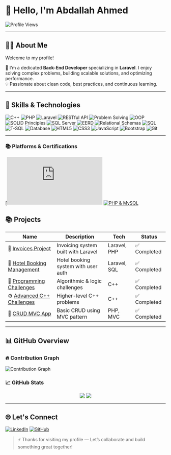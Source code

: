 # 👋 Hello, I'm Abdallah Ahmed 
![Profile Views](https://komarev.com/ghpvc/?username=devAbdallahAhmed&color=blue)

---

## 🧑‍💻 About Me

Welcome to my profile!

🎯 I'm a dedicated **Back-End Developer** specializing in **Laravel**. I enjoy solving complex problems, building scalable solutions, and optimizing performance.  
💡 Passionate about clean code, best practices, and continuous learning.

---



## 💼 Skills & Technologies

![C++](https://img.shields.io/badge/C++-00599C?logo=c%2B%2B&logoColor=white)
![PHP](https://img.shields.io/badge/-PHP-777BB4?logo=php&logoColor=white)
![Laravel](https://img.shields.io/badge/-Laravel-FF2D20?logo=laravel&logoColor=white)
![RESTful API](https://img.shields.io/badge/RESTful%20API-Available-blue?logo=postman&logoColor=white)
![Problem Solving](https://img.shields.io/badge/Problem%20Solving-FF4500?logo=lightbulb&logoColor=white)
![OOP](https://img.shields.io/badge/OOP-228B22?logo=oop&logoColor=white)
![SOLID Principles](https://img.shields.io/badge/SOLID-0078D4?logo=dotnet&logoColor=white)
![SQL Server](https://img.shields.io/badge/SQL%20Server-B7312C?logo=microsoftsqlserver&logoColor=white)
![EERD](https://img.shields.io/badge/EERD-4B8BBE?logo=diagram&logoColor=white)
![Relational Schemas](https://img.shields.io/badge/Relational%20Schemas-16A085?logo=table&logoColor=white)
![SQL](https://img.shields.io/badge/SQL-4479A1?logo=sql&logoColor=white)
![T-SQL](https://img.shields.io/badge/T--SQL-CC2927?logo=microsoftsqlserver&logoColor=white)
![Database](https://img.shields.io/badge/Database-F39C12?logo=database&logoColor=white)
![HTML5](https://img.shields.io/badge/HTML5-FF5722?logo=html5&logoColor=white)
![CSS3](https://img.shields.io/badge/CSS3-2965F1?logo=css3&logoColor=white)
![JavaScript](https://img.shields.io/badge/-JavaScript-F7DF1E?logo=javascript&logoColor=black)
![Bootstrap](https://img.shields.io/badge/Bootstrap-7952B3?logo=bootstrap&logoColor=white)
![Git](https://img.shields.io/badge/Git-F05032?logo=git&logoColor=white)

---

### 📚 Platforms & Certifications


[![Udemy Laravel Certificate](https://udemy-certificate.s3.amazonaws.com/pdf/UC-21899421-bfcd-416c-9c2a-582ae96228b4.pdf)
[![PHP & MySQL](https://img.shields.io/badge/Course-PHP%20%26%20MySQL-blue?logo=php&logoColor=white)](https://chat.openai.com/share/file-UCzs4P6DMcijS44aiGoBj6)
## 📚 Projects

| Name | Description | Tech | Status |
|------|-------------|------|--------|
| 🧾 [Invoices Project](https://github.com/devAbdallahAhmed/invoices_project.php) | Invoicing system built with Laravel | Laravel, PHP | ✅ Completed |
| 🏨 [Hotel Booking Management](https://github.com/devAbdallahAhmed/Hotel-Booking-Management) | Hotel booking system with user auth | Laravel, SQL | ✅ Completed |
| 🎯 [Programming Challenges](https://github.com/devAbdallahAhmed/Programming-Challenges-CPlusPlus) | Algorithmic & logic challenges | C++ | ✅ Completed |
| ⚙️ [Advanced C++ Challenges](https://github.com/devAbdallahAhmed/Advanced-Challenges-CPlusPlus) | Higher-level C++ problems | C++ | ✅ Completed |
| 🔄 [CRUD MVC App](https://github.com/devAbdallahAhmed/crud-mvc.php) | Basic CRUD using MVC pattern | PHP, MVC | ✅ Completed |

---

## 📊 GitHub Overview

### 🔥 Contribution Graph
![Contribution Graph](https://github-readme-activity-graph.vercel.app/graph?username=devAbdallahAhmed&theme=radical)

### 📈 GitHub Stats  
<div align="center">
  <img src="https://github-readme-stats.vercel.app/api?username=devAbdallahAhmed&show_icons=true&theme=radical" />
  <img src="https://github-readme-stats.vercel.app/api/top-langs/?username=devAbdallahAhmed&layout=compact&theme=radical&langs_count=10" />
</div>

---

## 🌐 Let's Connect

[![LinkedIn](https://img.shields.io/badge/Followers-500-blue?style=for-the-badge&logo=linkedin&logoColor=white)](https://www.linkedin.com/in/devabdallah-ahmed)
[![GitHub](https://img.shields.io/badge/GitHub-333333?style=for-the-badge&logo=github&logoColor=white)](https://github.com/devAbdallahAhmed)

> ⚡ Thanks for visiting my profile — Let’s collaborate and build something great together!

